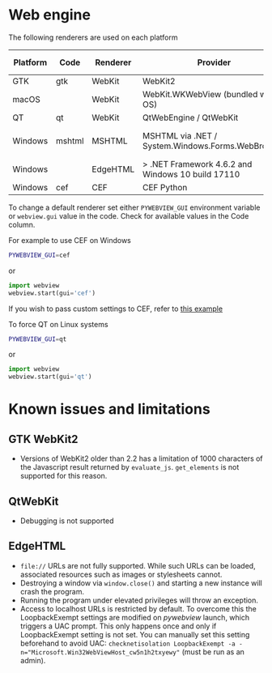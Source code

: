 # Web engine

The following renderers are used on each platform


| Platform | Code     | Renderer | Provider                                          | Browser compatibility |
|----------|----------|----------|---------------------------------------------------|-----------------------|
| GTK      | gtk      | WebKit   | WebKit2                                           |                       |
| macOS    |          | WebKit   | WebKit.WKWebView (bundled with OS)                |                       |
| QT       | qt       | WebKit   | QtWebEngine / QtWebKit                            |                       |
| Windows  | mshtml   | MSHTML   | MSHTML via .NET / System.Windows.Forms.WebBrowser | IE11 (Windows 10/8/7) |
| Windows  |          | EdgeHTML | > .NET Framework 4.6.2 and Windows 10 build 17110 |                       |
| Windows  | cef      | CEF      | CEF Python                                        | Chrome 66             |


To change a default renderer set either `PYWEBVIEW_GUI` environment variable or `webview.gui` value in the code. Check for available values in the Code column.

For example to use CEF on Windows

``` bash
PYWEBVIEW_GUI=cef
```

or

``` python
import webview
webview.start(gui='cef')
```

If you wish to pass custom settings to CEF, refer to [this example](/examples/cef.html)


To force QT on Linux systems

``` bash
PYWEBVIEW_GUI=qt
```

or

``` python
import webview
webview.start(gui='qt')
```


# Known issues and limitations

## GTK WebKit2

* Versions of WebKit2 older than 2.2 has a limitation of 1000 characters of the Javascript result returned by `evaluate_js`. `get_elements` is not supported for this reason.

## QtWebKit

* Debugging is not supported


## EdgeHTML

* `file://` URLs are not fully supported. While such URLs can be loaded, associated resources such as images or stylesheets cannot.
* Destroying a window via `window.close()` and starting a new instance will crash the program.
* Running the program under elevated privileges will throw an exception.
* Access to localhost URLs is restricted by default. To overcome this the LoopbackExempt settings are modified on _pywebview_ launch, which triggers a UAC prompt. This only happens once and only if LoopbackExempt setting is not set. You can manually set this setting beforehand to avoid UAC: `checknetisolation LoopbackExempt -a -n="Microsoft.Win32WebViewHost_cw5n1h2txyewy"` (must be run as an admin).

